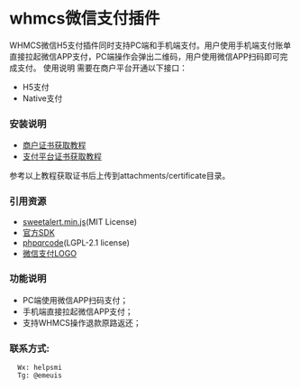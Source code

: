 # whmcs微信支付插件
WHMCS微信H5支付插件同时支持PC端和手机端支付。用户使用手机端支付账单直接拉起微信APP支付，PC端操作会弹出二维码，用户使用微信APP扫码即可完成支付。
使用说明
需要在商户平台开通以下接口：
- H5支付
- Native支付

### 安装说明

* [商户证书获取教程](https://pay.weixin.qq.com/wiki/doc/apiv3_partner/open/pay/chapter2_6_1.shtml)
* [支付平台证书获取教程](https://pay.weixin.qq.com/wiki/doc/apiv3_partner/apis/wechatpay5_1.shtml)

参考以上教程获取证书后上传到attachments/certificate目录。

### 引用资源

* [sweetalert.min.js](https://sweetalert.js.org/)(MIT License)
* [官方SDK](https://github.com/wechatpay-apiv3/wechatpay-php)
* [phpqrcode](http://phpqrcode.sourceforge.net)(LGPL-2.1 license)
* [微信支付LOGO](https://pay.weixin.qq.com/static/material/brand.shtml)

### 功能说明
- PC端使用微信APP扫码支付；
- 手机端直接拉起微信APP支付；
- 支持WHMCS操作退款原路返还；

### 联系方式:
```
  Wx: helpsmi
  Tg: @emeuis
```
